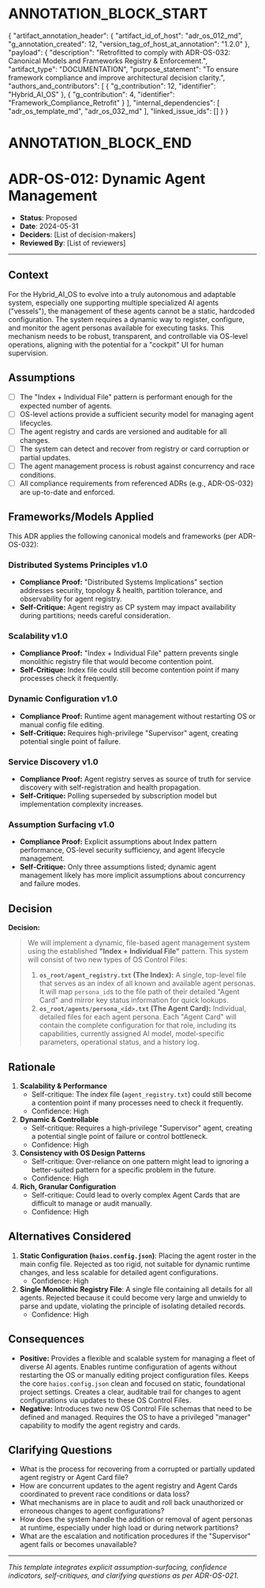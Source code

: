 ﻿# ANNOTATION_BLOCK_START
{
    "artifact_annotation_header": {
        "artifact_id_of_host": "adr_os_012_md",
        "g_annotation_created": 12,
        "version_tag_of_host_at_annotation": "1.2.0"
    },
    "payload": {
        "description": "Retrofitted to comply with ADR-OS-032: Canonical Models and Frameworks Registry & Enforcement.",
        "artifact_type": "DOCUMENTATION",
        "purpose_statement": "To ensure framework compliance and improve architectural decision clarity.",
        "authors_and_contributors": [
            { "g_contribution": 12, "identifier": "Hybrid_AI_OS" },
            { "g_contribution": 4, "identifier": "Framework_Compliance_Retrofit" }
        ],
        "internal_dependencies": [
            "adr_os_template_md",
            "adr_os_032_md"
        ],
        "linked_issue_ids": []
    }
}
# ANNOTATION_BLOCK_END

# ADR-OS-012: Dynamic Agent Management

*   **Status**: Proposed
*   **Date**: 2024-05-31
*   **Deciders**: \[List of decision-makers]
*   **Reviewed By**: \[List of reviewers]

---

## Context

For the Hybrid_AI_OS to evolve into a truly autonomous and adaptable system, especially one supporting multiple specialized AI agents ("vessels"), the management of these agents cannot be a static, hardcoded configuration. The system requires a dynamic way to register, configure, and monitor the agent personas available for executing tasks. This mechanism needs to be robust, transparent, and controllable via OS-level operations, aligning with the potential for a "cockpit" UI for human supervision.

## Assumptions

*   [ ] The "Index + Individual File" pattern is performant enough for the expected number of agents.
*   [ ] OS-level actions provide a sufficient security model for managing agent lifecycles.
*   [ ] The agent registry and cards are versioned and auditable for all changes.
*   [ ] The system can detect and recover from registry or card corruption or partial updates.
*   [ ] The agent management process is robust against concurrency and race conditions.
*   [ ] All compliance requirements from referenced ADRs (e.g., ADR-OS-032) are up-to-date and enforced.

## Frameworks/Models Applied

This ADR applies the following canonical models and frameworks (per ADR-OS-032):

### Distributed Systems Principles v1.0
- **Compliance Proof:** "Distributed Systems Implications" section addresses security, topology & health, partition tolerance, and observability for agent registry.
- **Self-Critique:** Agent registry as CP system may impact availability during partitions; needs careful consideration.

### Scalability v1.0
- **Compliance Proof:** "Index + Individual File" pattern prevents single monolithic registry file that would become contention point.
- **Self-Critique:** Index file could still become contention point if many processes check it frequently.

### Dynamic Configuration v1.0
- **Compliance Proof:** Runtime agent management without restarting OS or manual config file editing.
- **Self-Critique:** Requires high-privilege "Supervisor" agent, creating potential single point of failure.

### Service Discovery v1.0
- **Compliance Proof:** Agent registry serves as source of truth for service discovery with self-registration and health propagation.
- **Self-Critique:** Polling superseded by subscription model but implementation complexity increases.

### Assumption Surfacing v1.0
- **Compliance Proof:** Explicit assumptions about Index pattern performance, OS-level security sufficiency, and agent lifecycle management.
- **Self-Critique:** Only three assumptions listed; dynamic agent management likely has more implicit assumptions about concurrency and failure modes.

## Decision

**Decision:**

> We will implement a dynamic, file-based agent management system using the established **"Index + Individual File"** pattern. This system will consist of two new types of OS Control Files:
> 
> 1.  **`os_root/agent_registry.txt` (The Index):** A single, top-level file that serves as an index of all known and available agent personas. It will map `persona_id`s to the file path of their detailed "Agent Card" and mirror key status information for quick lookups.
> 2.  **`os_root/agents/persona_<id>.txt` (The Agent Card):** Individual, detailed files for each agent persona. Each "Agent Card" will contain the complete configuration for that role, including its capabilities, currently assigned AI model, model-specific parameters, operational status, and a history log.

## Rationale

1.  **Scalability & Performance**
    *   Self-critique: The index file (`agent_registry.txt`) could still become a contention point if many processes need to check it frequently.
    *   Confidence: High
2.  **Dynamic & Controllable**
    *   Self-critique: Requires a high-privilege "Supervisor" agent, creating a potential single point of failure or control bottleneck.
    *   Confidence: High
3.  **Consistency with OS Design Patterns**
    *   Self-critique: Over-reliance on one pattern might lead to ignoring a better-suited pattern for a specific problem in the future.
    *   Confidence: High
4.  **Rich, Granular Configuration**
    *   Self-critique: Could lead to overly complex Agent Cards that are difficult to manage or audit manually.
    *   Confidence: High

## Alternatives Considered

1.  **Static Configuration (`haios.config.json`)**: Placing the agent roster in the main config file. Rejected as too rigid, not suitable for dynamic runtime changes, and less scalable for detailed agent configurations.
    *   Confidence: High
2.  **Single Monolithic Registry File**: A single file containing all details for all agents. Rejected because it could become very large and unwieldy to parse and update, violating the principle of isolating detailed records.
    *   Confidence: High

## Consequences

*   **Positive:** Provides a flexible and scalable system for managing a fleet of diverse AI agents. Enables runtime configuration of agents without restarting the OS or manually editing project configuration files. Keeps the core `haios.config.json` clean and focused on static, foundational project settings. Creates a clear, auditable trail for changes to agent configurations via updates to these OS Control Files.
*   **Negative:** Introduces two new OS Control File schemas that need to be defined and managed. Requires the OS to have a privileged "manager" capability to modify the agent registry and cards.

## Clarifying Questions

* What is the process for recovering from a corrupted or partially updated agent registry or Agent Card file? 
* How are concurrent updates to the agent registry and Agent Cards coordinated to prevent race conditions or data loss?
* What mechanisms are in place to audit and roll back unauthorized or erroneous changes to agent configurations?
* How does the system handle the addition or removal of agent personas at runtime, especially under high load or during network partitions?
* What are the escalation and notification procedures if the "Supervisor" agent fails or becomes unavailable?

---

*This template integrates explicit assumption-surfacing, confidence indicators, self-critiques, and clarifying questions as per ADR-OS-021.*
